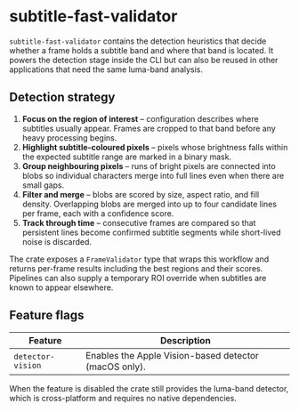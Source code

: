 # subtitle-fast-validator

`subtitle-fast-validator` contains the detection heuristics that decide whether a frame holds a subtitle band and where that
band is located. It powers the detection stage inside the CLI but can also be reused in other applications that need the
same luma-band analysis.

## Detection strategy

1. **Focus on the region of interest** – configuration describes where subtitles usually appear. Frames are cropped to that
   band before any heavy processing begins.
2. **Highlight subtitle-coloured pixels** – pixels whose brightness falls within the expected subtitle range are marked in a
   binary mask.
3. **Group neighbouring pixels** – runs of bright pixels are connected into blobs so individual characters merge into full
   lines even when there are small gaps.
4. **Filter and merge** – blobs are scored by size, aspect ratio, and fill density. Overlapping blobs are merged into up to
   four candidate lines per frame, each with a confidence score.
5. **Track through time** – consecutive frames are compared so that persistent lines become confirmed subtitle segments
   while short-lived noise is discarded.

The crate exposes a `FrameValidator` type that wraps this workflow and returns per-frame results including the best regions
and their scores. Pipelines can also supply a temporary ROI override when subtitles are known to appear elsewhere.

## Feature flags

| Feature | Description |
| ------- | ----------- |
| `detector-vision` | Enables the Apple Vision-based detector (macOS only). |

When the feature is disabled the crate still provides the luma-band detector, which is cross-platform and requires no
native dependencies.
